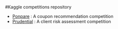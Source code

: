 #Kaggle competitions repository

- [Ponpare](https://github.com/tdeboissiere/Kaggle/tree/master/Ponpare) : A coupon recommendation competition
- [Prudential]() : A client risk assessment competition